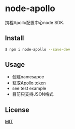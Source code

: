 # node-apollo

  携程Apollo配置中心node SDK.

## Install

```bash
$ npm i node-apollo --save-dev
```

## Usage

* 创建namesapce
* [获取Apollo token](https://github.com/ctripcorp/apollo/wiki/Apollo%E5%BC%80%E6%94%BE%E5%B9%B3%E5%8F%B0)
* see test example
* 目前只支持JSON格式

## License

[MIT](LICENSE)